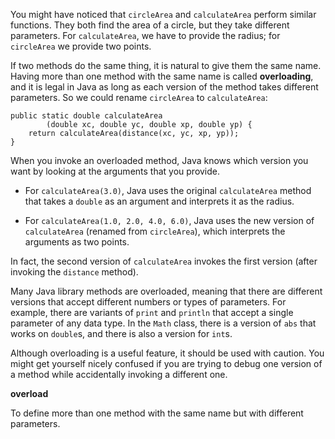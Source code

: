 You might have noticed that `circleArea` and `calculateArea` perform similar functions. They both find the area of a circle, but they take different parameters. For `calculateArea`, we have to provide the radius; for `circleArea` we provide two points.


If two methods do the same thing, it is natural to give them the same name. Having more than one method with the same name is called **overloading**, and it is legal in Java as long as each version of the method takes different parameters. So we could rename `circleArea` to `calculateArea`:

```code
public static double calculateArea
        (double xc, double yc, double xp, double yp) {
    return calculateArea(distance(xc, yc, xp, yp));
}
```

When you invoke an overloaded method, Java knows which version you want by looking at the arguments that you provide.



*  For `calculateArea(3.0)`, Java uses the original `calculateArea` method that takes a `double` as an argument and interprets it as the radius.

*  For `calculateArea(1.0, 2.0, 4.0, 6.0)`, Java uses the new version of `calculateArea` (renamed from `circleArea`), which interprets the arguments as two points.


In fact, the second version of `calculateArea` invokes the first version (after invoking the `distance` method).

Many Java library methods are overloaded, meaning that there are different versions that accept different numbers or types of parameters. For example, there are variants of `print` and `println` that accept a single parameter of any data type. In the `Math` class, there is a version of `abs` that works on `double`s, and there is also a version for `int`s.

Although overloading is a useful feature, it should be used with caution. You might get yourself nicely confused if you are trying to debug one version of a method while accidentally invoking a different one.




**overload**

To define more than one method with the same name but with different parameters.